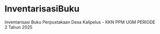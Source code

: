 # InventarisasiBuku
Inventarisasi Buku Perpustakaan Desa Kalipelus - KKN PPM UGM PERIODE 2 Tahun 2025
